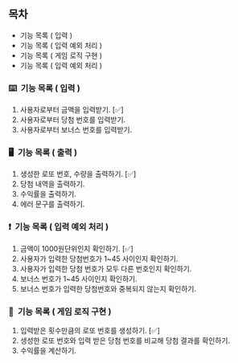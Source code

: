 ## 목차

- 기능 목록 ( 입력 )
- 기능 목록 ( 입력 예외 처리 )
- 기능 목록 ( 게임 로직 구현 )
- 기능 목록 ( 입력 예외 처리 )

### ⌨️&nbsp;&nbsp;기능 목록 ( 입력 )
1. 사용자로부터 금액을 입력받기. [✅]
2. 사용자로부터 당첨 번호를 입력받기.
3. 사용자로부터 보너스 번호를 입력받기.

### 🖥️&nbsp;&nbsp;기능 목록 ( 출력 )
1. 생성한 로또 번호, 수량을 출력하기. [✅]
2. 당첨 내역을 출력하기.
3. 수익률을 출력하기.
4. 에러 문구를 출력하기.

### ❗️&nbsp;&nbsp;기능 목록 ( 입력 예외 처리 )
1. 금액이 1000원단위인지 확인하기. [✅]
2. 사용자가 입력한 당첨번호가 1~45 사이인지 확인하기.
3. 사용자가 입력한 당첨 번호가 모두 다른 번호인지 확인하기.
4. 보너스 번호가 1~45 사이인지 확인하기.
5. 보너스 번호가 입력한 당첨번호와 중복되지 않는지 확인하기.


### 🎯&nbsp;&nbsp;기능 목록 ( 게임 로직 구현 )
1. 입력받은 횟수만큼의 로또 번호를 생성하기. [✅]
2. 생성한 로또 번호와 입력 받은 당첨 번호를 비교해 당첨 결과를 확인하기.
3. 수익률을 계산하기.